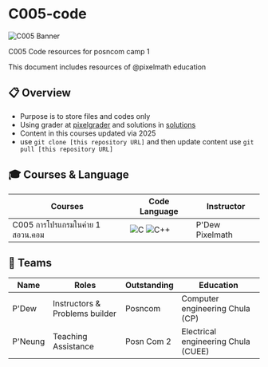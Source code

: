 # C005-code
![C005 Banner](https://pixelmathschool.com/wp-content/uploads/2025/05/Change-68.jpg)

C005 Code resources for posncom camp 1

This document includes resources of @pixelmath education

## 📋 Overview
- Purpose is to store files and codes only
- Using grader at [pixelgrader](https://pixelgrader.com) and solutions in [solutions](https://github.com/Pixelmath-Academy/Pixelgrader-Codes)
- Content in this courses updated via 2025
- use ```git clone [this repository URL]``` and then update content use ```git pull [this repository URL]```

## 🎓 Courses & Language
| Courses | Code Language | Instructor |
| --- | --- | --- |
| C005 การโปรแกรมในค่าย 1 สอวน.คอม | ![C](https://img.shields.io/badge/C-00599C?style=for-the-badge&logo=c&logoColor=white) ![C++](https://img.shields.io/badge/C++-00599C?style=for-the-badge&logo=c%2B%2B&logoColor=white) | P'Dew Pixelmath |

## 👥 Teams
| Name | Roles | Outstanding | Education |
| --- | --- | --- | --- |
| P'Dew | Instructors & Problems builder | Posncom | Computer engineering Chula (CP) |
| P'Neung | Teaching Assistance | Posn Com 2 | Electrical engineering Chula (CUEE) |
